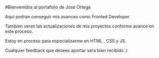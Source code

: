#Bienvenidos al portafolio de Jose Ortega

Aqui podran conseguir mis avances como Fronted Developer.

Tambien veran las actualizaciones de mis proyectos conforme avance en este proceso.

Estoy en proceso para especializarme en HTML , CSS y JS.

Cualquier feedback que desees aportar sera bien recibido :)
